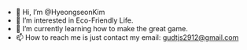 - 👋 Hi, I’m @HyeongseonKim
- 👀 I’m interested in Eco-Friendly Life.
- 🌱 I’m currently learning how to make the great game.
- 📫 How to reach me is just contact my email: gudtjs2912@gmail.com

<!---
HyeongseonKim/HyeongseonKim is a ✨ special ✨ repository because its `README.md` (this file) appears on your GitHub profile.
You can click the Preview link to take a look at your changes.
--->
